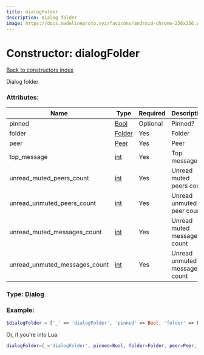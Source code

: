 ```yaml
---
title: dialogFolder
description: Dialog folder
image: https://docs.madelineproto.xyz/favicons/android-chrome-256x256.png
---
```

# Constructor: dialogFolder  
[Back to constructors index](index.md)



Dialog folder

### Attributes:

| Name     |    Type       | Required | Description |
|----------|---------------|----------|-------------|
|pinned|[Bool](../types/Bool.md) | Optional|Pinned?|
|folder|[Folder](../types/Folder.md) | Yes|Folder|
|peer|[Peer](../types/Peer.md) | Yes|Peer|
|top\_message|[int](../types/int.md) | Yes|Top message|
|unread\_muted\_peers\_count|[int](../types/int.md) | Yes|Unread muted peers count|
|unread\_unmuted\_peers\_count|[int](../types/int.md) | Yes|Unread unmuted peer count|
|unread\_muted\_messages\_count|[int](../types/int.md) | Yes|Unread muted messages count|
|unread\_unmuted\_messages\_count|[int](../types/int.md) | Yes|Unread unmuted messages count|



### Type: [Dialog](../types/Dialog.md)


### Example:

```php
$dialogFolder = ['_' => 'dialogFolder', 'pinned' => Bool, 'folder' => Folder, 'peer' => Peer, 'top_message' => int, 'unread_muted_peers_count' => int, 'unread_unmuted_peers_count' => int, 'unread_muted_messages_count' => int, 'unread_unmuted_messages_count' => int];
```  


Or, if you're into Lua:

```lua
dialogFolder={_='dialogFolder', pinned=Bool, folder=Folder, peer=Peer, top_message=int, unread_muted_peers_count=int, unread_unmuted_peers_count=int, unread_muted_messages_count=int, unread_unmuted_messages_count=int}

```


